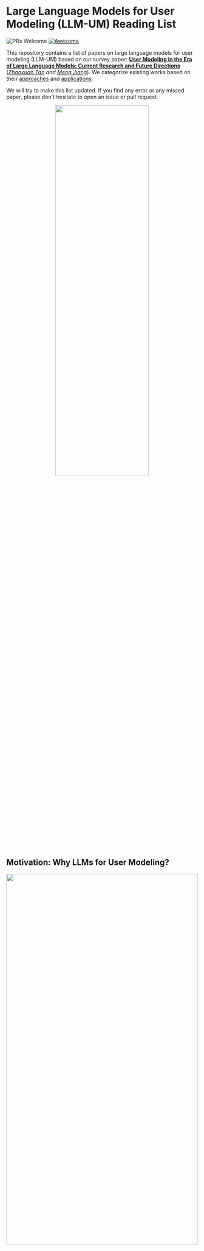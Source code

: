 
# Large Language Models for User Modeling (LLM-UM) Reading List
![PRs Welcome](https://img.shields.io/badge/PRs-Welcome-green)  [![Awesome](https://awesome.re/badge.svg)](https://awesome.re) 


This repository contains a list of papers on large language models for user modeling (LLM-UM) based on our survey paper: [**User Modeling in the Era of Large Language Models: Current Research and Future Directions**](https://arxiv.org/abs/2312.11518) (*[Zhaoxuan Tan](https://zhaoxuan.info/) and [Meng Jiang](http://www.meng-jiang.com/)*).
We categorize existing works based on their [approaches](#approaches-to-llm-um) and [applications](#applications-of-llm-um).

We will try to make this list updated. If you find any error or any missed paper, please don't hesitate to open an issue or pull request.

<div  align="center">    
<img src="./asset/intro.png" width="70%" height="50%">
</div>


## Motivation: Why LLMs for User Modeling?

<div  align="center">    
<img src="./asset/LLM-UM_Fig2.png" width="100%" height="50%">
</div>

LLMs have shown promising potential in modeling and comprehending user-generated content (UGC), as evidenced by various studies and examples. One area of focus is utilizing LLMs for recommendation purposes, where they can predict users' item-based interests based on their behavior history. User profiling is another domain where LLMs excel, summarizing users' characteristics and interests from their generated content and history. In the context of rating prediction, LLMs can leverage reasoning based on users' previous ratings to predict ratings for candidate items. Additionally, LLMs demonstrate the ability to understand user personality and recognize it based on UGC history. They also prove effective in detecting suspicious UGC, such as hate speech. These findings collectively illustrate the capabilities of LLMs in modeling, understanding, and reasoning UGC and user behavior, making them valuable tools for user-oriented applications.

## Approaches to LLM-UM

### LLMs as Predictors

<div  align="center">    
<img src="./asset/LLM-UM_Predictors.png" width="100%" height="70%">
</div>

#### Common Generative Reasoner

- **Recommendation as Instruction Following: A Large Language Model Empowered Recommendation Approach [[link]](https://arxiv.org/abs/2305.07001)**
    
    
- **Is ChatGPT a Good Recommender? A Preliminary Study [[link]](https://arxiv.org/abs/2304.10149)**
    
    
- **Zero-Shot Next-Item Recommendation using Large Pretrained Language Models [[link]](https://arxiv.org/abs/2304.03153)**
    
    
- **Large Language Models for User Interest Journeys [[link]](https://arxiv.org/abs/2305.15498)**
    
    
- **Large Language Models are Competitive Near Cold-start Recommenders for Language- and Item-based Preferences [[link]](https://arxiv.org/pdf/2307.14225.pdf)**
    
    
- **BookGPT: A General Framework for Book Recommendation Empowered by Large Language Model [[link]](https://arxiv.org/abs/2305.15673)**
    
    
- **Large Language Models are Zero-Shot Rankers for Recommender Systems [[link]](https://arxiv.org/abs/2305.08845)**
    
    
- **PALR: Personalization Aware LLMs for Recommendation [[link]](https://arxiv.org/abs/2305.07622)**
    
    
- **LaMP: When Large Language Models Meet Personalization [[link]](https://arxiv.org/pdf/2304.11406.pdf)**
    
    
- **Teach LLMs to Personalize -- An Approach inspired by Writing Education [[link]](https://arxiv.org/abs/2308.07968)**
    
    
- **A Preliminary Study of ChatGPT on News Recommendation: Personalization, Provider Fairness, Fake News [[link]](https://arxiv.org/abs/2306.10702)**
    
    
- **ReLLa: Retrieval-enhanced Large Language Models for Lifelong Sequential Behavior Comprehension in Recommendation [[link]](https://arxiv.org/pdf/2308.11131.pdf)**
    
    
- **Is ChatGPT a Good Personality Recognizer? A Preliminary Study [[link]](https://arxiv.org/abs/2307.03952)**

- **Can ChatGPT Assess Human Personalities? A General Evaluation Framework [[link]](https://arxiv.org/abs/2303.01248)**

- **Uncovering the Potential of ChatGPT for Discourse Analysis in Dialogue: An Empirical Study [[link]](https://arxiv.org/abs/2305.08391)**


- **Large language models can accurately predict searcher preferences [[link]](https://arxiv.org/abs/2309.10621)**
    
    
- **An External Stability Audit Framework to Test the Validity of Personality Prediction in AI Hiring [[link]](https://arxiv.org/abs/2201.09151)**
            
- **Multilevel Large Language Models for Everyone [[link]](https://arxiv.org/abs/2307.13221)**

- **Evaluating ChatGPT as a Recommender System: A Rigorous Approach [[link]](https://arxiv.org/abs/2309.03613)**

- **ChatGPT for Suicide Risk Assessment on Social Media: Quantitative Evaluation of Model Performance, Potentials and Limitations [[link]](https://arxiv.org/abs/2306.09390)**

- **Recommendation as Instruction Following: A Large Language Model Empowered Recommendation Approach [[link]](https://arxiv.org/abs/2305.07001)**


- **Generative Job Recommendations with Large Language Model [[link]](https://arxiv.org/abs/2307.02157)**

- **TALLRec: An Effective and Efficient Tuning Framework to Align Large Language Model with Recommendation [[link]](https://arxiv.org/abs/2305.00447)**

- **Exploring Large Language Model for Graph Data Understanding in Online Job Recommendations [[link]](https://arxiv.org/pdf/2307.05722.pdf)**
    
- **Automatic Personalized Impression Generation for PET Reports Using Large Language Models [[link]](https://arxiv.org/abs/2309.10066)**


- **ReLLa: Retrieval-enhanced Large Language Models for Lifelong Sequential Behavior Comprehension in Recommendation [[link]](https://arxiv.org/abs/2308.11131)**




#### Simulator/Agent
- **Leveraging Large Language Models in Conversational Recommender Systems [[link]](https://arxiv.org/abs/2305.07961)**
        
        
- **RecMind: Large Language Model Powered Agent For Recommendation [[link]](https://arxiv.org/abs/2308.14296)**
    
    
- **Recommender AI Agent: Integrating Large Language Models for Interactive Recommendations [[link]](https://arxiv.org/abs/2308.16505)**
    
    
- **When Large Language Model based Agent Meets User Behavior Analysis: A Novel User Simulation Paradigm [[link]](https://arxiv.org/abs/2306.02552)**
    
    
- **Unlocking the Potential of User Feedback: Leveraging Large Language Model as User Simulator to Enhance Dialogue System [[link]](https://arxiv.org/abs/2306.09821)**
    
    
- **Large Language Model as a User Simulator [[link]](https://arxiv.org/abs/2308.11534)**
    
    
- **Graph-ToolFormer: To Empower LLMs with Graph Reasoning Ability via Prompt Augmented by ChatGPT [[link]](https://arxiv.org/abs/2304.11116)**
    
    
- **Auto-GPT [[link]](https://github.com/Significant-Gravitas/Auto-GPT)**
    

- **A Study on the Performance of Generative Pre-trained Transformer (GPT) in Simulating Depressed Individuals on the Standardized Depressive Symptom Scale [[link]](https://arxiv.org/abs/2307.08576)**

- **Generative Agents: Interactive Simulacra of Human Behavior [[link]](https://arxiv.org/abs/2304.03442)**

- **PersonaLLM: Investigating the Ability of Large Language Models to Express Big Five Personality Traits [[link]](https://arxiv.org/abs/2305.02547)**

- **When Large Language Model based Agent Meets User Behavior Analysis: A Novel User Simulation Paradigm [[link]](https://arxiv.org/abs/2306.02552)**

- **On Generative Agents in Recommendation [[link]](https://arxiv.org/abs/2310.10108)**

#### Classifier/Detector

- **How would Stance Detection Techniques Evolve after the Launch of ChatGPT? [[link]](https://arxiv.org/abs/2212.14548)**
        
        
- **Ladder-of-Thought: Using Knowledge as Steps to Elevate Stance Detection [[link]](https://arxiv.org/abs/2308.16763)**

- **Leveraging Large Language Models for Topic Classification in the Domain of Public Affairs [[link]](https://arxiv.org/abs/2306.02864)**
    
    
- **Text Classification via Large Language Models [[link]](https://arxiv.org/abs/2305.08377)**
    
    
- **Navigating Prompt Complexity for Zero-Shot Classification: A Study of Large Language Models in Computational Social Science [[link]](https://arxiv.org/abs/2305.14310)**
    
    
- **Exploring Zero and Few-shot Techniques for Intent Classification [[link]](https://arxiv.org/pdf/2305.07157.pdf)**
    
    
- **Enabling Classifiers to Make Judgements Explicitly Aligned with Human Values [[link]](https://arxiv.org/pdf/2210.07652.pdf)**
- **Large Language Models in the Workplace: A Case Study on Prompt Engineering for Job Type Classification [[link]](https://arxiv.org/abs/2303.07142)**
    
    
- **How to use LLMs for Text Analysis [[link]](https://arxiv.org/abs/2307.13106)**
    
    
- **Stance Detection With Supervised, Zero-Shot, and Few-Shot Applications [[link]](https://arxiv.org/abs/2305.01723)**

- **TabLLM: Few-shot Classification of Tabular Data with Large Language Models [[link]](https://arxiv.org/abs/2210.10723)**
    
    
- **Read, Diagnose and Chat: Towards Explainable and Interactive LLMs-Augmented Depression Detection in Social Media [[link]](https://arxiv.org/abs/2305.05138)**
    
    
- **What do LLMs Know about Financial Markets? A Case Study on Reddit Market Sentiment Analysis [[link]](https://arxiv.org/pdf/2212.11311.pdf)**
    
    
- **Social bot detection in the age of ChatGPT: Challenges and opportunities [[link]](https://firstmonday.org/ojs/index.php/fm/article/view/13185)**
    
    
- **Exploring Self-Reinforcement for Improving Learnersourced Multiple-Choice Question Explanations with Large Language Models [[link]](https://arxiv.org/abs/2309.10444)**

- **Leveraging Large Language Models for Automated Dialogue Analysis [[link]](https://arxiv.org/abs/2309.06490)**
    
- **Evaluating the Efficacy of Supervised Learning vs Large Language Models for Identifying Cognitive Distortions and Suicidal Risks in Chinese Social Media [[link]](https://arxiv.org/abs/2309.03564)**
    
    
- **Clickbait Detection via Large Language Models [[link]](https://arxiv.org/abs/2306.09597)**

- **Fine-Tuning Llama 2 Large Language Models for Detecting Online Sexual Predatory Chats and Abusive Texts [[link]](https://arxiv.org/abs/2308.14683)**

- **Breaking the Bank with ChatGPT: Few-Shot Text Classification for Finance [[link]](https://arxiv.org/abs/2308.14634)**

- **SentimentGPT: Exploiting GPT for Advanced Sentiment Analysis and its Departure from Current Machine Learning [[link]](https://arxiv.org/abs/2307.10234)**

- **Detecting Hate Speech with GPT-3 [[link]](https://arxiv.org/abs/2103.12407)**

- **Can Large Language Models Transform Computational Social Science? [[link]](https://arxiv.org/abs/2305.03514)**

- **Balanced and Explainable Social Media Analysis for Public Health with Large Language Models [[link]](https://link.springer.com/chapter/10.1007/978-3-031-47843-7_6)**

- **Fighting Fire with Fire: Can ChatGPT Detect AI-generated Text? [[link]](https://arxiv.org/abs/2308.01284)**

#### Scoring Function

 - **Leveraging Large Language Models in Conversational Recommender Systems [[link]](https://arxiv.org/abs/2305.07961)**
            
- **Large Language Models for User Interest Journeys [[link]](https://arxiv.org/abs/2305.15498)**

- **Chat-REC: Towards Interactive and Explainable LLMs-Augmented Recommender System [[link]](https://arxiv.org/pdf/2303.14524.pdf)**
    
    
- **Do LLMs Understand User Preferences? Evaluating LLMs On User Rating Prediction [[pdf]](https://arxiv.org/abs/2305.06474)**
    
    
- **BookGPT: A General Framework for Book Recommendation Empowered by Large Language Model [[link]](https://arxiv.org/abs/2305.15673)**
    
    
- **Is ChatGPT a Good Recommender? A Preliminary Study [[link]](https://arxiv.org/abs/2304.10149)**
    
    
- **TALLRec: An Effective and Efficient Tuning Framework to Align Large Language Model with Recommendation [[link]](https://arxiv.org/abs/2305.00447)**
    
    
- **Uncovering ChatGPT's Capabilities in Recommender Systems [[link]](https://arxiv.org/abs/2305.02182)**
    
    
- **Graph-ToolFormer: To Empower LLMs with Graph Reasoning Ability via Prompt Augmented by ChatGPT [[link](https://arxiv.org/abs/2304.11116)]**
    
    
- **Towards Open-World Recommendation with Knowledge Augmentation from Large Language Models [[link]](https://arxiv.org/abs/2306.10933)**

- **Unlocking the Potential of User Feedback: Leveraging Large Language Model as User Simulator to Enhance Dialogue System [[link]](https://arxiv.org/abs/2306.09821)**
        
#### Explainer
- **Is ChatGPT a Good Recommender? A Preliminary Study [[link]](https://arxiv.org/abs/2304.10149)**
    
- **Chat-REC: Towards Interactive and Explainable LLMs-Augmented Recommender System [[link]](https://arxiv.org/abs/2303.14524)**
    
- **Teach LLMs to Personalize -- An Approach inspired by Writing Education [[link]](https://arxiv.org/abs/2308.07968)**
    
    
- **Personalised Language Modelling of Screen Characters Using Rich Metadata Annotations [[link]](https://www.notion.so/Explanations-as-Features-LLM-Based-Features-for-Text-Attributed-Graphs-c64f1bface554df1afd6bf3ee6738521?pvs=21)**
    
    
- **Temporal Data Meets LLM -- Explainable Financial Time Series Forecasting [[link]](https://arxiv.org/abs/2306.11025)**
    
    
- **Explaining Agent Behavior with Large Language Models [[link]](https://arxiv.org/abs/2309.10346)**
    
    
- **Balanced and Explainable Social Media Analysis for Public Health with Large Language Models [[link]](https://arxiv.org/abs/2309.05951)**
            
- **Generate Neural Template Explanations for Recommendation [[link]](https://dl.acm.org/doi/10.1145/3340531.3411992)**
- **Personalized Prompt Learning for Explainable Recommendation [[link]](https://arxiv.org/abs/2202.07371)**
    
    
- **Generating medically-accurate summaries of patient-provider dialogue: A multi-stage approach using large language models [[link]](https://arxiv.org/abs/2305.05982)**

- **Exploring Self-Reinforcement for Improving Learnersourced Multiple-Choice Question Explanations with Large Language Models [[link]](https://arxiv.org/abs/2309.10444)**

- **LLMs as Counterfactual Explanation Modules: Can ChatGPT Explain Black-box Text Classifiers? [[link]](https://arxiv.org/abs/2309.13340)**

- **Evaluating GPT-3 Generated Explanations for Hateful Content Moderation [[link]](https://arxiv.org/abs/2305.17680)**

- **Can Large Language Models Transform Computational Social Science? [[link]](https://arxiv.org/abs/2305.03514)**


#### Chatbot

- **Chat-REC: Towards Interactive and Explainable LLMs-Augmented Recommender System [[link]](https://arxiv.org/pdf/2303.14524.pdf)**
        
        
- **Sparks of Artificial General Recommender (AGR): Early Experiments with ChatGPT [[link]](https://arxiv.org/abs/2305.04518)**
    
    
- **Read, Diagnose and Chat: Towards Explainable and Interactive LLMs-Augmented Depression Detection in Social Media [[link]](https://arxiv.org/abs/2305.05138)**
    
    
- **PersonaLLM: Investigating the Ability of GPT-3.5 to Express Personality Traits and Gender Differences [[link]](https://arxiv.org/abs/2305.02547)**
    
    
- **Can LLMs be Good Financial Advisors?: An Initial Study in Personal Decision Making for Optimized Outcomes [[link]](https://arxiv.org/abs/2307.07422)**
    
    
- **ChatGPT as your Personal Data Scientist [[link]](https://arxiv.org/pdf/2305.13657.pdf)**
    
    
- **CharacterChat: Learning towards Conversational AI with Personalized Social Support [[link]](https://arxiv.org/abs/2308.10278)**
    
    
- **Building Emotional Support Chatbots in the Era of LLMs [[link]](https://arxiv.org/abs/2308.11584)**
    
    
- **Large Language Models as Zero-Shot Conversational Recommenders [[link]](https://arxiv.org/abs/2308.10053)**
    
    
- **Building a Role Specified Open-Domain Dialogue System Leveraging Large-Scale Language Models [[link]](https://arxiv.org/abs/2205.00176)**

- **ChatDoctor: A Medical Chat Model Fine-Tuned on a Large Language Model Meta-AI (LLaMA) Using Medical Domain Knowledge [[link]](https://arxiv.org/abs/2303.14070)**

- **LLM-empowered Chatbots for Psychiatrist and Patient Simulation: Application and Evaluation [[link]](https://arxiv.org/abs/2305.13614)**

- **Generative Recommendation: Towards Next-generation Recommender Paradigm [[link]](https://arxiv.org/abs/2304.03516)**

### LLMs as Enhancer

#### Profiler
- **GENRE - A First Look at LLM-Powered Generative News Recommendation [[link]](https://arxiv.org/abs/2305.06566)**
    
    
- **ONCE: Boosting Content-based Recommendation with Both Open- and Closed-source Large Language Models [[link]](https://arxiv.org/abs/2305.06566)**
    
    
- **Heterogeneous Knowledge Fusion: A Novel Approach for Personalized Recommendation via LLM [[link]](https://arxiv.org/pdf/2308.03333.pdf)**
    
    
- **PALR: Personalization Aware LLMs for Recommendation [[link]](https://arxiv.org/abs/2305.07622)**
    
    
- **Towards Open-World Recommendation with Knowledge Augmentation from Large Language Models [[link]](https://arxiv.org/pdf/2306.10933.pdf)**
    
    
- **Enhancing Job Recommendation through LLM-based Generative Adversarial Networks [[link]](https://arxiv.org/abs/2307.10747)**

- **Heterogeneous Knowledge Fusion: A Novel Approach for Personalized Recommendation via LLM [[link]](https://arxiv.org/abs/2308.03333)**

- **Generative Job Recommendations with Large Language Model [[link]](https://arxiv.org/abs/2307.02157)**

- **Zero-Shot Next-Item Recommendation using Large Pretrained Language Models [[link]](https://arxiv.org/abs/2304.03153)**


#### Feature Encoder

<div  align="center">    
<img src="./asset/LLM-UM_Enhancers.png" width="100%" height="70%">
</div>

- **Are GPT Embeddings Useful for Ads and Recommendation? [[link]](https://dl.acm.org/doi/abs/10.1007/978-3-031-40292-0_13)**
        
        
- **LKPNR: LLM and KG for Personalized News Recommendation Framework [[link]](https://arxiv.org/abs/2308.12028)**
        
        
- **Exploring the Upper Limits of Text-Based Collaborative Filtering Using Large Language Models: Discoveries and Insights [[link]](https://arxiv.org/abs/2305.11700)**
                
- **LLM4Jobs: Unsupervised occupation extraction and standardization leveraging Large Language Models [[link]](https://arxiv.org/abs/2309.09708)**
                
- **Prompt Tuning Large Language Models on Personalized Aspect Extraction for Recommendations [[link]](https://arxiv.org/pdf/2306.01475.pdf)**

- **SentimentGPT: Exploiting GPT for Advanced Sentiment Analysis and its Departure from Current Machine Learning [[link]](https://arxiv.org/abs/2307.10234)**

- **Towards Open-World Recommendation with Knowledge Augmentation from Large Language Models [[link]](https://arxiv.org/abs/2306.10933)**



#### Knowledge Augmenter

- **Are GPT Embeddings Useful for Ads and Recommendation? [[link]](https://dl.acm.org/doi/abs/10.1007/978-3-031-40292-0_13)**
        
        
- **Heterogeneous Knowledge Fusion: A Novel Approach for Personalized Recommendation via LLM [[link]](https://arxiv.org/pdf/2308.03333.pdf)**
    
    
- **Large Language Model Augmented Narrative Driven Recommendations [[link]](https://arxiv.org/abs/2306.02250)**
    
    
- **Towards Open-World Recommendation with Knowledge Augmentation from Large Language Models [[link]](https://arxiv.org/pdf/2306.10933.pdf)**
    
    
- **Heterogeneous Knowledge Fusion: A Novel Approach for Personalized Recommendation via LLM [[link]](https://arxiv.org/pdf/2308.03333.pdf)**
    
    
- **GPT4Rec: A Generative Framework for Personalized Recommendation and User Interests Interpretation [[link]](https://arxiv.org/pdf/2304.03879.pdf)**
    
    
- **AugESC: Dialogue Augmentation with Large Language Models for Emotional Support Conversation [[link]](https://arxiv.org/abs/2202.13047)**
    
    
- **LLM-Rec: Personalized Recommendation via Prompting Large Language Models [[link]](https://arxiv.org/abs/2307.15780)**
    
    
- **LLM Based Generation of Item-Description for Recommendation System [[link]](https://dl.acm.org/doi/pdf/10.1145/3604915.3610647)**

- **Prompt Tuning Large Language Models on Personalized Aspect Extraction for Recommendations [[link]](https://arxiv.org/abs/2306.01475)**

- **ChatGPT as Data Augmentation for Compositional Generalization: A Case Study in Open Intent Detection [[link]](https://arxiv.org/abs/2308.13517)**

- **PULSAR: Pre-training with Extracted Healthcare Terms for Summarising Patients' Problems and Data Augmentation with Black-box Large Language Models [[link]](https://arxiv.org/abs/2306.02754)**

- **PULSAR at MEDIQA-Sum 2023: Large Language Models Augmented by Synthetic Dialogue Convert Patient Dialogues to Medical Records [[link]](https://arxiv.org/abs/2307.02006)**

- **Enhancing social network hate detection using back translation and GPT-3 augmentations during training and test-time [[link]](https://www.sciencedirect.com/science/article/pii/S1566253523002038)**

- **Roll Up Your Sleeves: Working with a Collaborative and Engaging Task-Oriented Dialogue System [[link]](https://arxiv.org/abs/2307.16081)**

- **Large Language Models for Healthcare Data Augmentation: An Example on Patient-Trial Matching [[link]](https://arxiv.org/abs/2303.16756)**


#### Data Generator

- **Enabling Classifiers to Make Judgements Explicitly Aligned with Human Values [[link]](https://arxiv.org/pdf/2210.07652.pdf)**
    
    
- **Generating Efficient Training Data via LLM-based Attribute Manipulation [[link]](https://arxiv.org/pdf/2307.07099.pdf)**
    
    
- **Language Models are Realistic Tabular Data Generators [[link]](https://arxiv.org/abs/2210.06280)**
    
    
- **Does Synthetic Data Generation of LLMs Help Clinical Text Mining? [[link]](https://arxiv.org/abs/2303.04360)**
    
    
- **Prompt2Model: Generating Deployable Models from Natural Language Instructions [[link]](https://arxiv.org/abs/2308.12261)**
    
    
- **Fabricator: An Open Source Toolkit for Generating Labeled Training Data with Teacher LLMs [[link]](https://arxiv.org/abs/2309.09582)**
    
    
- **Building Emotional Support Chatbots in the Era of LLMs [[link]](https://arxiv.org/pdf/2308.11584.pdf)**
    
    
- **UMASS_BioNLP at MEDIQA-Chat 2023: Can LLMs generate high-quality synthetic note-oriented doctor-patient conversations? [[link]](https://arxiv.org/abs/2306.16931)**
    
    
- **ChatGPT as Data Augmentation for Compositional Generalization: A Case Study in Open Intent Detection [[link]](https://arxiv.org/abs/2308.13517)**
    
    
- **PULSAR at MEDIQA-Sum 2023: Large Language Models Augmented by Synthetic Dialogue Convert Patient Dialogues to Medical Records [[link]](https://arxiv.org/pdf/2307.02006.pdf)**
    
    
- **LLM4Jobs: Unsupervised occupation extraction and standardization leveraging Large Language Models [[link]](https://arxiv.org/abs/2309.09708)**
    
    
- **Fake News Detectors are Biased against Texts Generated by Large Language Models [[link]](https://arxiv.org/abs/2309.08674)**

- **Generating Faithful Synthetic Data with Large Language Models: A Case Study in Computational Social Science [[link]](https://arxiv.org/abs/2305.15041)**

- **Exploring the Potential of AI-Generated Synthetic Datasets: A Case Study on Telematics Data with ChatGPT [[link]](https://arxiv.org/abs/2306.13700)**

- **PULSAR: Pre-training with Extracted Healthcare Terms for Summarising Patients' Problems and Data Augmentation with Black-box Large Language Models [[link]](https://arxiv.org/abs/2306.02754)**

- **Detecting Misinformation with LLM-Predicted Credibility Signals and Weak Supervision [[link]](https://arxiv.org/abs/2309.07601)**

- **What do LLMs Know about Financial Markets? A Case Study on Reddit Market Sentiment Analysis [[link]](https://arxiv.org/abs/2212.11311)**

- **Enhancing Pipeline-Based Conversational Agents with Large Language Models [[link]](https://arxiv.org/abs/2309.03748)**

- **Can LLM-Generated Misinformation Be Detected? [[link]](https://arxiv.org/abs/2309.13788)**

- **CoCo: Coherence-Enhanced Machine-Generated Text Detection Under Data Limitation With Contrastive Learning [[link]](https://arxiv.org/abs/2212.10341)**

- **GPT Paternity Test: GPT Generated Text Detection with GPT Genetic Inheritance [[link]](https://arxiv.org/abs/2305.12519)**

- **RefGPT: Dialogue Generation of GPT, by GPT, and for GPT [[link]](https://arxiv.org/abs/2305.14994)**



<div  align="center">    
<img src="./asset/LLM-UM_controller_evaluator.png" width="100%" height="70%">
</div>


### LLMs as Controllers

- **HuggingGPT: Solving AI Tasks with ChatGPT and its Friends in Hugging Face [[link]](https://arxiv.org/abs/2303.17580)**

- **Leveraging Large Language Models in Conversational Recommender Systems [[link]](https://arxiv.org/abs/2305.07961)**
    
- **Chat-REC: Towards Interactive and Explainable LLMs-Augmented Recommender System [[link]](https://arxiv.org/pdf/2303.14524.pdf)**
    
- **Enhancing Pipeline-Based Conversational Agents with Large Language Models [[link]](https://arxiv.org/abs/2309.03748)**
    
- **LLM4Jobs: Unsupervised occupation extraction and standardization leveraging Large Language Models [[link]](https://arxiv.org/abs/2309.09708)**
    
    
### LLMs as Evaluators    
    
- **Approximating Online Human Evaluation of Social Chatbots with Prompting [[link]](https://arxiv.org/abs/2304.05253)**
- **Rethinking the Evaluation for Conversational Recommendation in the Era of Large Language Models [[link]](https://arxiv.org/abs/2305.13112)**
        
- **Uncovering the Potential of ChatGPT for Discourse Analysis in Dialogue: An Empirical Study [[link]](https://arxiv.org/abs/2305.08391)**


- **Understanding the Effectiveness of Very Large Language Models on Dialog Evaluation [[link]](https://arxiv.org/abs/2301.12004)**

- **Judging LLM-as-a-judge with MT-Bench and Chatbot Arena [[link]](https://arxiv.org/abs/2306.05685)**

- **LLM-Eval: Unified Multi-Dimensional Automatic Evaluation for Open-Domain Conversations with Large Language Models [[link]](https://arxiv.org/abs/2305.13711)**

- **Towards Automated Generation and Evaluation of Questions in Educational Domains [[link]](https://www.cs.cmu.edu/~hn1/papers/EDM2022_TowardsAutomated.pdf)**

- **Generative Job Recommendations with Large Language Model [[link]](https://arxiv.org/abs/2307.02157)**

## Applications of LLM-UM

### Personalization
#### User Profiling

- **How would Stance Detection Techniques Evolve after the Launch of ChatGPT? [[link]](https://arxiv.org/abs/2212.14548)**

- **Ladder-of-Thought: Using Knowledge as Steps to Elevate Stance Detection [[link]](https://arxiv.org/abs/2308.16763)**

- **Navigating Prompt Complexity for Zero-Shot Classification: A Study of Large Language Models in Computational Social Science [[link]](https://arxiv.org/abs/2305.14310)**

- **Can Large Language Models Transform Computational Social Science? [[link]](https://arxiv.org/abs/2305.03514)**

- **SentimentGPT: Exploiting GPT for Advanced Sentiment Analysis and its Departure from Current Machine Learning [[link]](https://arxiv.org/abs/2307.10234)**

- **Large Language Models Can Be Used to Estimate the Latent Positions of Politicians [[link]](https://arxiv.org/abs/2303.12057)**

- **Can ChatGPT Assess Human Personalities? A General Evaluation Framework [[link]](https://arxiv.org/abs/2303.01248)**

- **Is ChatGPT a Good Personality Recognizer? A Preliminary Study [[link]](https://arxiv.org/abs/2307.03952)**

- **Large Language Models for User Interest Journeys [[link]](https://arxiv.org/abs/2305.15498)**


#### Personalized Recommendation

*Top-k Recommendation*

- **Uncovering ChatGPT's Capabilities in Recommender Systems [[link]](https://arxiv.org/abs/2305.02182)**

- **Enhancing Job Recommendation through LLM-based Generative Adversarial Networks [[link]](https://arxiv.org/abs/2307.10747)**

- **Large Language Models are Zero-Shot Rankers for Recommender Systems [[link]](https://arxiv.org/abs/2305.08845)**

- **Is ChatGPT a Good Recommender? A Preliminary Study [[link]](https://arxiv.org/abs/2304.10149)**

- **ONCE: Boosting Content-based Recommendation with Both Open- and Closed-source Large Language Models [[link]](https://arxiv.org/abs/2305.06566)**

- **Rethinking the Evaluation for Conversational Recommendation in the Era of Large Language Models [[link]](https://arxiv.org/abs/2305.13112)**

- **Is ChatGPT Fair for Recommendation? Evaluating Fairness in Large Language Model Recommendation [[link]](https://arxiv.org/abs/2305.07609)**


- **Recommendation as Instruction Following: A Large Language Model Empowered Recommendation Approach [[link]](https://arxiv.org/abs/2305.07001)**

- **PALR: Personalization Aware LLMs for Recommendation [[link]](https://arxiv.org/abs/2305.07622)**

- **GenRec: Large Language Model for Generative Recommendation [[link]](https://arxiv.org/abs/2307.00457)**

- **Generative Job Recommendations with Large Language Model [[link]](https://arxiv.org/abs/2307.02157)**

*Rating Prediction*

- **BookGPT: A General Framework for Book Recommendation Empowered by Large Language Model [[link]](https://arxiv.org/abs/2305.15673)**

- **Uncovering ChatGPT's Capabilities in Recommender Systems [[link]](https://arxiv.org/abs/2305.02182)**

- **Towards Open-World Recommendation with Knowledge Augmentation from Large Language Models [[link]](https://arxiv.org/abs/2306.10933)**

- **Do LLMs Understand User Preferences? Evaluating LLMs On User Rating Prediction [[link]](https://arxiv.org/abs/2305.06474)**

- **TALLRec: An Effective and Efficient Tuning Framework to Align Large Language Model with Recommendation [[link]](https://arxiv.org/abs/2305.00447)**

- **Exploring Large Language Model for Graph Data Understanding in Online Job Recommendations [[link]](https://arxiv.org/abs/2307.05722)**

- **Graph-ToolFormer: To Empower LLMs with Graph Reasoning Ability via Prompt Augmented by ChatGPT [[link]](https://arxiv.org/abs/2304.11116)**

*Conversational Recommendation*

- **Chat-REC: Towards Interactive and Explainable LLMs-Augmented Recommender System [[link]](https://arxiv.org/abs/2303.14524)**

- **Generative Recommendation: Towards Next-generation Recommender Paradigm [[link]](https://arxiv.org/abs/2304.03516)**

- **Sparks of Artificial General Recommender (AGR): Early Experiments with ChatGPT [[link]](https://arxiv.org/abs/2305.04518)**


#### Persoanlized Assistance

- **Is ChatGPT the Ultimate Programming Assistant -- How far is it? [[link]](https://arxiv.org/abs/2304.11938)**

- **Roll Up Your Sleeves: Working with a Collaborative and Engaging Task-Oriented Dialogue System [[link]](https://arxiv.org/abs/2307.16081)**

- **LaMP: When Large Language Models Meet Personalization [[link]](https://arxiv.org/abs/2304.11406)**

- **DISC-LawLLM: Fine-tuning Large Language Models for Intelligent Legal Services [[link]](https://arxiv.org/abs/2309.11325)**

- **FinGPT: Democratizing Internet-scale Data for Financial Large Language Models [[link]](https://arxiv.org/abs/2307.10485)**

- **Creativity Support in the Age of Large Language Models: An Empirical Study Involving Emerging Writers [[link]](https://arxiv.org/abs/2309.12570)**


#### Personalized Dialogue System

- **Are LLMs All You Need for Task-Oriented Dialogue? [[link]](https://arxiv.org/abs/2304.06556v2)**

- **DiagGPT: An LLM-based Chatbot with Automatic Topic Management for Task-Oriented Dialogue [[link]](https://arxiv.org/abs/2308.08043)**

- **A Personalized Dialogue Generator with Implicit User Persona Detection [[link]](https://arxiv.org/abs/2204.07372)**

- **RefGPT: Dialogue Generation of GPT, by GPT, and for GPT [[link]](https://arxiv.org/abs/2305.14994)**


#### Personalized Education

- **"With Great Power Comes Great Responsibility!": Student and Instructor Perspectives on the influence of LLMs on Undergraduate Engineering Education [[link]](https://arxiv.org/abs/2309.10694)**


- **Practical and Ethical Challenges of Large Language Models in Education: A Systematic Scoping Review [[link]](https://arxiv.org/abs/2303.13379)**

- **What Should Data Science Education Do with Large Language Models? [[link]](https://arxiv.org/abs/2307.02792)**

- **Developing Effective Educational Chatbots with ChatGPT prompts: Insights from Preliminary Tests in a Case Study on Social Media Literacy (with appendix) [[link]](https://arxiv.org/abs/2306.10645)**

- **EduChat: A Large-Scale Language Model-based Chatbot System for Intelligent Education [[link]](https://arxiv.org/abs/2308.02773)**

- **Performance of ChatGPT on USMLE: Unlocking the Potential of Large Language Models for AI-Assisted Medical Education [[link]](https://arxiv.org/abs/2307.00112)**

- **How Useful are Educational Questions Generated by Large Language Models? [[link]](https://arxiv.org/abs/2304.06638)**

- **Are Large Language Models Fit For Guided Reading? [[link]](https://arxiv.org/abs/2305.10645)**

- **Generative AI for Programming Education: Benchmarking ChatGPT, GPT-4, and Human Tutors [[link]](https://arxiv.org/abs/2306.17156)**


#### Personalized Healthcare

- **Large Language Models are Few-Shot Health Learners [[link]](https://arxiv.org/abs/2305.15525)**
         
- **Are Large Language Models Ready for Healthcare? A Comparative Study on Clinical Language Understanding [[link]](https://arxiv.org/abs/2304.05368)**

- **Multimodal LLMs for health grounded in individual-specific data [[link]](https://arxiv.org/abs/2307.09018)**

- **PharmacyGPT: The AI Pharmacist [[link]](https://arxiv.org/abs/2307.10432)**

- **The Potential and Pitfalls of using a Large Language Model such as ChatGPT or GPT-4 as a Clinical Assistant [[link]](https://arxiv.org/abs/2307.08152)**

- **Zhongjing: Enhancing the Chinese Medical Capabilities of Large Language Model through Expert Feedback and Real-world Multi-turn Dialogue [[link]](https://arxiv.org/abs/2308.03549)**

- **ChatGPT for Suicide Risk Assessment on Social Media: Quantitative Evaluation of Model Performance, Potentials and Limitations [[link]](https://arxiv.org/abs/2306.09390)**

- **Supervised Learning and Large Language Model Benchmarks on Mental Health Datasets: Cognitive Distortions and Suicidal Risks in Chinese Social Media [[link]](https://arxiv.org/abs/2309.03564)**

- **UMASS_BioNLP at MEDIQA-Chat 2023: Can LLMs generate high-quality synthetic note-oriented doctor-patient conversations? [[link]](https://arxiv.org/abs/2306.16931)**

- **LLM-empowered Chatbots for Psychiatrist and Patient Simulation: Application and Evaluation [[link]](https://arxiv.org/abs/2305.13614)**

- **Enhancing Psychological Counseling with Large Language Model: A Multifaceted Decision-Support System for Non-Professionals [[link]](https://arxiv.org/abs/2308.15192)**

- **Mental-LLM: Leveraging Large Language Models for Mental Health Prediction via Online Text Data [[link]](https://arxiv.org/abs/2307.14385)**

- **Psy-LLM: Scaling up Global Mental Health Psychological Services with AI-based Large Language Models [[link]](https://arxiv.org/abs/2307.11991)**

- **Large Language Models Can Infer Psychological Dispositions of Social Media Users [[link]](https://arxiv.org/abs/2309.08631)**


### Suspiciousness Detection

#### Fraud Detection

- **Clickbait Detection via Large Language Models [[link]](https://arxiv.org/abs/2306.09597)**

- **Anatomy of an AI-powered malicious social botnet [[link]](https://arxiv.org/abs/2307.16336)**

- **Spam-T5: Benchmarking Large Language Models for Few-Shot Email Spam Detection [[link]](https://arxiv.org/abs/2304.01238)**

- **The Looming Threat of Fake and LLM-generated LinkedIn Profiles: Challenges and Opportunities for Detection and Prevention [[link]](https://arxiv.org/abs/2307.11864)**

- **Catch Me If You Can: Identifying Fraudulent Physician Reviews with Large Language Models Using Generative Pre-Trained Transformers [[link]](https://arxiv.org/abs/2304.09948)**

- **Explaining tree model decisions in natural language for network
intrusion detection [[link]](https://arxiv.org/abs/2304.09948)**


#### Discrimination Detection

- **Detecting Hate Speech with GPT-3 [[link]](https://arxiv.org/abs/2103.12407)**

- **Enhancing social network hate detection using back translation and GPT-3 augmentations during training and test-time [[link]](https://www.sciencedirect.com/science/article/pii/S1566253523002038)**

- **Respectful or Toxic? Using Zero-Shot Learning with Language Models to Detect Hate Speech [[link]](https://aclanthology.org/2023.woah-1.6/)**

- **Evaluating ChatGPT's Performance for Multilingual and Emoji-based Hate Speech Detection [[link]](https://arxiv.org/abs/2305.13276)**

- **Evaluating GPT-3 Generated Explanations for Hateful Content Moderation [[link]](https://arxiv.org/abs/2305.17680)**


#### Misinformation Detection

- **Can LLM-Generated Misinformation Be Detected? [[link]](https://arxiv.org/abs/2309.13788)**

- **Analysis of Disinformation and Fake News Detection Using Fine-Tuned Large Language Model [[link]](https://arxiv.org/abs/2309.04704)**

- **Large language models can rate news outlet credibility [[link]](https://arxiv.org/abs/2304.00228)**

- **On the Risk of Misinformation Pollution with Large Language Models [[link]](https://arxiv.org/abs/2305.13661)**

- **Detecting Misinformation with LLM-Predicted Credibility Signals and Weak Supervision [[link]](https://arxiv.org/abs/2309.07601)**

- **Fake News Detectors are Biased against Texts Generated by Large Language Models [[link]](https://arxiv.org/abs/2309.08674)**

- **Harnessing the Power of ChatGPT in Fake News: An In-Depth Exploration in Generation, Detection and Explanation [[link]](https://arxiv.org/abs/2310.05046)**

#### LLM-Generated Text Detection

- **Detecting ChatGPT: A Survey of the State of Detecting ChatGPT-Generated Text [[link]](https://arxiv.org/abs/2309.07689)**

- **Large Language Models can be Guided to Evade AI-Generated Text Detection [[link]](https://arxiv.org/abs/2305.10847)**

- **To ChatGPT, or not to ChatGPT: That is the question! [[link]](https://arxiv.org/abs/2304.01487)**

- **The Science of Detecting LLM-Generated Texts [[link]](https://arxiv.org/abs/2303.07205)**

- **Will ChatGPT get you caught? Rethinking of Plagiarism Detection [[link]](https://arxiv.org/abs/2302.04335)**

- **How Large Language Models are Transforming Machine-Paraphrased Plagiarism [[link]](https://arxiv.org/abs/2210.03568)**

- **Evade ChatGPT Detectors via A Single Space [[link]](https://arxiv.org/abs/2307.02599)**

- **GPT Paternity Test: GPT Generated Text Detection with GPT Genetic Inheritance [[link]](https://arxiv.org/abs/2305.12519)**

- **Is ChatGPT Involved in Texts? Measure the Polish Ratio to Detect ChatGPT-Generated Text [[link]](https://arxiv.org/abs/2307.11380)**

- **Detecting llm-generated text in computing education: A
comparative study for chatgpt cases [[link]](https://arxiv.org/abs/2307.11380)**

- **CoCo: Coherence-Enhanced Machine-Generated Text Detection Under Data Limitation With Contrastive Learning [[link]](https://arxiv.org/abs/2212.10341)**


- **Fighting Fire with Fire: Can ChatGPT Detect AI-generated Text? [[link]](https://arxiv.org/abs/2308.01284)**

## Contributing

🧐 Contributions to this repository are welcome!

If you have come across relevant resources, feel free to open an issue or submit a pull request.

```
- **paper_name [[link]](paper_link)**
```


## Citation
**If you find this repository helpful for your work, please kindly cite our paper.**

```
@article{tan2023user,
  title={User Modeling in the Era of Large Language Models: Current Research and Future Directions},
  author={Tan, Zhaoxuan and Jiang, Meng},
  journal={IEEE Data Engineering Bulletin},
  year={2023}
}
```




## Acknowledgement

This page is contributed by [Zhaoxuan Tan](https://zhaoxuan.info/) (ztan3@nd.edu) and [Meng Jiang](http://www.meng-jiang.com/) (mjiang2@nd.edu).
